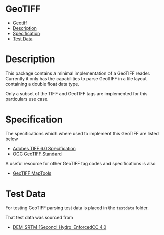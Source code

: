 # GeoTIFF

<!--toc:start-->
- [Geotiff](#geotiff)
- [Description](#description)
- [Specification](#specification)
- [Test Data](#test-data)
<!--toc:end-->


# Description 

This package contains a minimal implementation of a GeoTIFF reader. Currently
it only has the capabilities to parse GeoTIFF in a tile layout containing a
double float data type.

Only a subset of the TIFF and GeoTIFF tags are implemented for this particulars
use case.


# Specification 

The specifications which where used to implement this GeoTIFF are listed below

- [Adobes TIFF 6.0 Specification](https://web.archive.org/web/20180810205359/https://www.adobe.io/content/udp/en/open/standards/TIFF/_jcr_content/contentbody/download/file.res/TIFF6.pdf)
- [OGC GeoTIFF Standard](https://web.archive.org/web/20220120213932/https://docs.opengeospatial.org/is/19-008r4/19-008r4.pdf)

A useful resource for other GeoTIFF tag codes and specifications is also 

- [GeoTIFF MapTools](https://web.archive.org/web/20220308133121/http://geotiff.maptools.org/spec/geotiff6.html)

# Test Data 

For testing GeoTIFF parsing test data is placed in the `testdata` folder. 

That test data was sourced from 

- [DEM_SRTM_1Second_Hydro_Enforced](https://web.archive.org/web/20230330031117/https://services.ga.gov.au/site_9/services/DEM_SRTM_1Second_Hydro_Enforced/MapServer/WCSServer?request=GetCapabilities&service=WCS&f=geotiff)[CC 4.0](https://creativecommons.org/licenses/by/4.0/legalcode)


